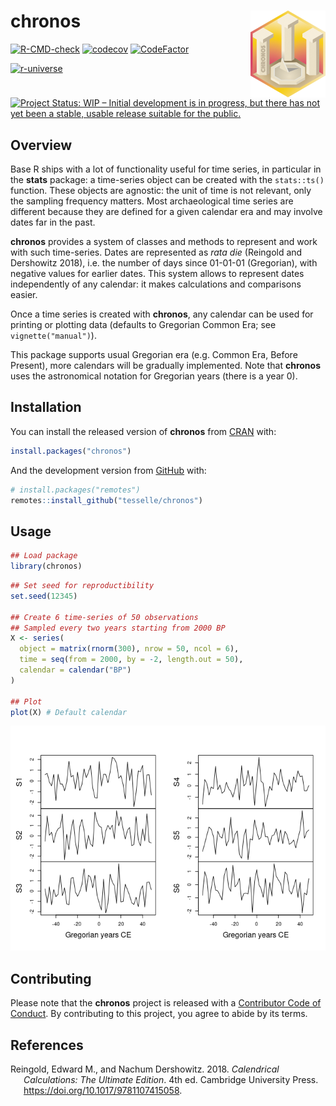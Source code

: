 
<!-- README.md is generated from README.Rmd. Please edit that file -->

# chronos <img width=120px src="man/figures/logo.png" align="right" />

<!-- badges: start -->

[![R-CMD-check](https://github.com/tesselle/chronos/workflows/R-CMD-check/badge.svg)](https://github.com/tesselle/chronos/actions)
[![codecov](https://codecov.io/gh/tesselle/chronos/branch/main/graph/badge.svg?token=UgoOXsZW86)](https://codecov.io/gh/tesselle/chronos)
[![CodeFactor](https://www.codefactor.io/repository/github/tesselle/chronos/badge/main)](https://www.codefactor.io/repository/github/tesselle/chronos/overview/main)

<a href="https://tesselle.r-universe.dev" class="pkgdown-devel"><img
src="https://tesselle.r-universe.dev/badges/chronos"
alt="r-universe" /></a>

[![Project Status: WIP – Initial development is in progress, but there
has not yet been a stable, usable release suitable for the
public.](https://www.repostatus.org/badges/latest/wip.svg)](https://www.repostatus.org/#wip)
<!-- badges: end -->

## Overview

Base R ships with a lot of functionality useful for time series, in
particular in the **stats** package: a time-series object can be created
with the `stats::ts()` function. These objects are agnostic: the unit of
time is not relevant, only the sampling frequency matters. Most
archaeological time series are different because they are defined for a
given calendar era and may involve dates far in the past.

**chronos** provides a system of classes and methods to represent and
work with such time-series. Dates are represented as *rata die*
(Reingold and Dershowitz 2018), i.e. the number of days since 01-01-01
(Gregorian), with negative values for earlier dates. This system allows
to represent dates independently of any calendar: it makes calculations
and comparisons easier.

Once a time series is created with **chronos**, any calendar can be used
for printing or plotting data (defaults to Gregorian Common Era; see
`vignette("manual")`).

This package supports usual Gregorian era (e.g. Common Era, Before
Present), more calendars will be gradually implemented. Note that
**chronos** uses the astronomical notation for Gregorian years (there is
a year 0).

## Installation

You can install the released version of **chronos** from
[CRAN](https://CRAN.R-project.org) with:

``` r
install.packages("chronos")
```

And the development version from [GitHub](https://github.com/) with:

``` r
# install.packages("remotes")
remotes::install_github("tesselle/chronos")
```

## Usage

``` r
## Load package
library(chronos)
```

``` r
## Set seed for reproductibility
set.seed(12345)

## Create 6 time-series of 50 observations
## Sampled every two years starting from 2000 BP
X <- series(
  object = matrix(rnorm(300), nrow = 50, ncol = 6),
  time = seq(from = 2000, by = -2, length.out = 50),
  calendar = calendar("BP")
)

## Plot
plot(X) # Default calendar
```

![](man/figures/README-time-series-1.png)<!-- -->

## Contributing

Please note that the **chronos** project is released with a [Contributor
Code of Conduct](https://www.tesselle.org/conduct.html). By contributing
to this project, you agree to abide by its terms.

## References

<div id="refs" class="references csl-bib-body hanging-indent">

<div id="ref-reingold2018" class="csl-entry">

Reingold, Edward M., and Nachum Dershowitz. 2018. *Calendrical
Calculations: The Ultimate Edition*. 4th ed. Cambridge University Press.
<https://doi.org/10.1017/9781107415058>.

</div>

</div>
